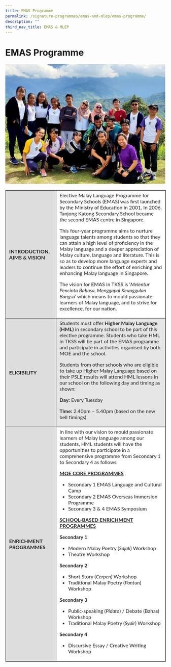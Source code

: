 ```yaml
---
title: EMAS Programme
permalink: /signature-programmes/emas-and-mlep/emas-programme/
description: ""
third_nav_title: EMAS & MLEP
---
```

# EMAS Programme
![](/images/Signature%20Programmes/EMAS%20&amp;%20MLEP/EMAS%202018%20-%20above%20table.jpeg)

<table border="1" style="box-sizing: inherit; border-collapse: collapse; border-spacing: 0px; max-width: 100%; color: rgb(34, 34, 34); font-family: Lato, sans-serif; font-size: 16px; font-style: normal; font-variant-ligatures: normal; font-variant-caps: normal; font-weight: 400; letter-spacing: normal; orphans: 2; text-align: start; text-transform: none; white-space: normal; widows: 2; word-spacing: 0px; -webkit-text-stroke-width: 0px; text-decoration-thickness: initial; text-decoration-style: initial; text-decoration-color: initial;"><tbody style="box-sizing: inherit;"><tr style="box-sizing: inherit; background: rgb(255, 255, 255);"><td id="td01" bgcolor="#dddddd" style="box-sizing: inherit; padding: 5px 10px;"><strong style="box-sizing: inherit; font-weight: bold;">INTRODUCTION, AIMS &amp; VISION</strong></td><td id="td01" style="box-sizing: inherit; padding: 5px 10px;">Elective Malay Language Programme for Secondary Schools (EMAS) was first launched by the Ministry of Education in 2001. In 2006, Tanjong Katong Secondary School became the second EMAS centre in Singapore.<p style="box-sizing: inherit; font-size: 1em;"></p><p style="box-sizing: inherit; font-size: 1em;">This four-year programme aims to nurture language talents among students so that they can attain a high level of proficiency in the Malay language and a deeper appreciation of Malay culture, language and literature. This is so as to develop more language experts and leaders to continue the effort of enriching and enhancing Malay language in Singapore.</p><p style="box-sizing: inherit; font-size: 1em;">The vision for EMAS in TKSS is ‘<em style="box-sizing: inherit;">Melentur Pencinta Bahasa, Menggapai Keunggulan Bangsa</em>’ which means to mould passionate learners of Malay language, and to strive for excellence, for our nation.</p></td></tr><tr style="box-sizing: inherit; background: rgb(230, 230, 230);"><td id="td01" bgcolor="#dddddd" style="box-sizing: inherit; padding: 5px 10px;"><strong style="box-sizing: inherit; font-weight: bold;">ELIGIBILITY</strong></td><td id="td01" style="box-sizing: inherit; padding: 5px 10px;">Students must offer<span>&nbsp;</span><strong style="box-sizing: inherit; font-weight: bold;">Higher Malay Language (HML)</strong><span>&nbsp;</span>in secondary school to be part of this elective programme. Students who take HML in TKSS will be part of the EMAS programme and participate in activities organised by both MOE and the school.<p style="box-sizing: inherit; font-size: 1em;"></p><p style="box-sizing: inherit; font-size: 1em;">Students from other schools who are eligible to take up Higher Malay Language based on their PSLE results will attend HML lessons in our school on the following day and timing as shown:</p><p style="box-sizing: inherit; font-size: 1em;"><strong style="box-sizing: inherit; font-weight: bold;">Day:</strong><span>&nbsp;</span>Every Tuesday</p><p style="box-sizing: inherit; font-size: 1em;"><strong style="box-sizing: inherit; font-weight: bold;">Time:</strong><span>&nbsp;</span>2.40pm – 5.40pm (based on the new bell timings)</p></td></tr><tr style="box-sizing: inherit; background: rgb(255, 255, 255);"><td id="td01" bgcolor="#dddddd" style="box-sizing: inherit; padding: 5px 10px;"><strong style="box-sizing: inherit; font-weight: bold;">ENRICHMENT PROGRAMMES</strong></td><td id="td01" style="box-sizing: inherit; padding: 5px 10px;">In line with our vision to mould passionate learners of Malay language among our students, HML students will have the opportunities to participate in a comprehensive programme from Secondary 1 to Secondary 4 as follows:<p style="box-sizing: inherit; font-size: 1em;"></p><p style="box-sizing: inherit; font-size: 1em;"><strong style="box-sizing: inherit; font-weight: bold;"><u style="box-sizing: inherit;">MOE CORE PROGRAMMES</u></strong></p><ul style="box-sizing: inherit;"><li style="box-sizing: inherit;">Secondary 1 EMAS Language and Cultural Camp</li><li style="box-sizing: inherit;">Secondary 2 EMAS Overseas Immersion Programme</li><li style="box-sizing: inherit;">Secondary 3 &amp; 4 EMAS Symposium</li></ul><p style="box-sizing: inherit; font-size: 1em;"><strong style="box-sizing: inherit; font-weight: bold;"><u style="box-sizing: inherit;">SCHOOL-BASED ENRICHMENT PROGRAMMES</u></strong></p><p style="box-sizing: inherit; font-size: 1em;"><strong style="box-sizing: inherit; font-weight: bold;">Secondary 1</strong></p><ul style="box-sizing: inherit;"><li style="box-sizing: inherit;">Modern Malay Poetry (<em style="box-sizing: inherit;">Sajak</em>) Workshop</li><li style="box-sizing: inherit;">Theatre Workshop</li></ul><p style="box-sizing: inherit; font-size: 1em;"><strong style="box-sizing: inherit; font-weight: bold;">Secondary 2</strong></p><ul style="box-sizing: inherit;"><li style="box-sizing: inherit;">Short Story (<em style="box-sizing: inherit;">Cerpen</em>) Workshop</li><li style="box-sizing: inherit;">Traditional Malay Poetry (<em style="box-sizing: inherit;">Pantun</em>) Workshop</li></ul><p style="box-sizing: inherit; font-size: 1em;"><strong style="box-sizing: inherit; font-weight: bold;">Secondary 3</strong></p><ul style="box-sizing: inherit;"><li style="box-sizing: inherit;">Public-speaking (<em style="box-sizing: inherit;">Pidato</em>) / Debate (Bahas) Workshop</li><li style="box-sizing: inherit;">Traditional Malay Poetry (<em style="box-sizing: inherit;">Syair</em>) Workshop</li></ul><p style="box-sizing: inherit; font-size: 1em;"><strong style="box-sizing: inherit; font-weight: bold;">Secondary 4</strong></p><ul style="box-sizing: inherit;"><li style="box-sizing: inherit;"><span style="box-sizing: inherit; font-family: inherit; font-size: inherit;">Discursive Essay / Creative Writing Workshop</span></li></ul></td></tr></tbody></table>